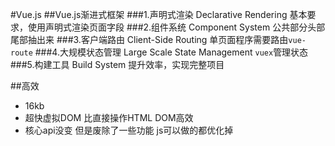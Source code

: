 #Vue.js
##Vue.js渐进式框架
###1.声明式渲染 Declarative Rendering
基本要求，使用声明式渲染页面字段
###2.组件系统 Component System
公共部分头部尾部抽出来
###3.客户端路由 Client-Side Routing
单页面程序需要路由`vue-route`
###4.大规模状态管理 Large Scale State Management
`vuex`管理状态
###5.构建工具 Build System
提升效率，实现完整项目

##高效
* 16kb
* 超快虚拟DOM 比直接操作HTML DOM高效
* 核心api没变 但是废除了一些功能 js可以做的都优化掉